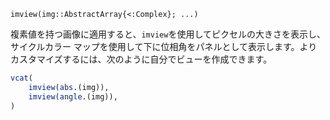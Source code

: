 ```
imview(img::AbstractArray{<:Complex}; ...)
```

複素値を持つ画像に適用すると、`imview`を使用してピクセルの大きさを表示し、サイクルカラー マップを使用して下に位相角をパネルとして表示します。よりカスタマイズするには、次のように自分でビューを作成できます。

```julia
vcat(
    imview(abs.(img)),
    imview(angle.(img)),
)
```
